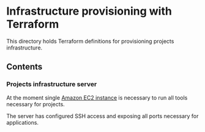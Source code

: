 # Infrastructure provisioning with Terraform

This directory holds Terraform definitions for provisioning projects infrastructure.

## Contents

### Projects infrastructure server

At the moment single [Amazon EC2 instance](https://aws.amazon.com/ec2/) is necessary to run all tools
necessary for projects.

The server has configured SSH access and exposing all ports necessary for applications.

